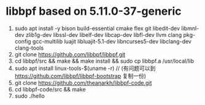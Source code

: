 # libbpf based on 5.11.0-37-generic
1. sudo apt install -y bison build-essential cmake flex git libedit-dev libmnl-dev zlib1g-dev libssl-dev libelf-dev libcap-dev libfl-dev llvm clang pkg-config gcc-multilib luajit libluajit-5.1-dev libncurses5-dev libclang-dev clang-tools
2. git clone https://github.com/libbpf/libbpf.git
3. cd libbpf/src && make && make install && sudo cp libbpf.a /usr/local/lib
4. sudo apt install linux-tools-$(uname -r) // (有问题可以到 https://github.com/libbpf/libbpf-bootstrap 复制一份)
5. git clone https://github.com/theanarkh/libbpf-code.git
6. cd libbpf-code/src && make
7. sudo ./hello

